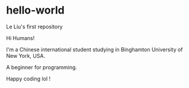 # hello-world
Le Liu's first repository

Hi Humans!

I'm a Chinese international student studying in Binghamton University of New York, USA.

A beginner for programming.

Happy coding lol !
